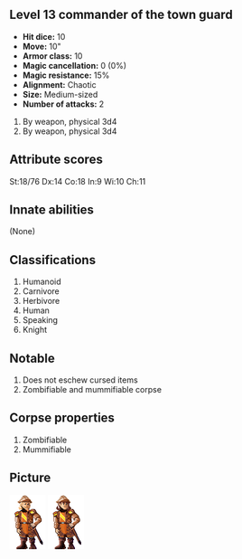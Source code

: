 ## Level 13 commander of the town guard

- **Hit dice:** 10
- **Move:** 10"
- **Armor class:** 10
- **Magic cancellation:** 0 (0%)
- **Magic resistance:** 15%
- **Alignment:** Chaotic
- **Size:** Medium-sized
- **Number of attacks:** 2
1. By weapon, physical 3d4
2. By weapon, physical 3d4

## Attribute scores

St:18/76 Dx:14 Co:18 In:9 Wi:10 Ch:11

## Innate abilities

(None)

## Classifications

1. Humanoid
2. Carnivore
3. Herbivore
4. Human
5. Speaking
6. Knight

## Notable

1. Does not eschew cursed items
2. Zombifiable and mummifiable corpse

## Corpse properties

1. Zombifiable
2. Mummifiable

## Picture

![Watch captain](https://github.com/hyvanmielenpelit/GnollHackTileSet/blob/main/Monsters/watch_captain/watch_captain.png?raw=true) ![Watch captain](https://github.com/hyvanmielenpelit/GnollHackTileSet/blob/main/Monsters/watch_captain/watch_captain_female.png?raw=true)
